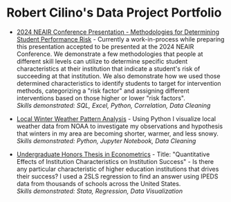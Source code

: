 # Robert Cilino's Data Project Portfolio

* [2024 NEAIR Conference Presentation - Methodologies for Determining Student Performance Risk]() - Currently a work-in-process while preparing this presentation accepted to be presented at the 2024 NEAIR Conference. We demonstrate a few methodologies that people at different skill levels can utilize to determine specific student characteristics at their institution that indicate a student's risk of succeeding at that institution. We also demonstrate how we used those determined characteristics to identify students to target for intervention methods, categorizing a "risk factor" and assigning different interventions based on those higher or lower "risk factors".
\
*Skills demonstrated: SQL, Excel, Python, Correlation, Data Cleaning*

* [Local Winter Weather Pattern Analysis](https://rawcdn.githack.com/rcilino/Data-Project-Portfolio/5434143dfb322c66b39ba0b873cc4a2c04aa9073/Local%20Winter%20Weather%20Analysis.html) - Using Python I visualize local weather data from NOAA to investigate my observations and hypothesis that winters in my area are becoming shorter, warmer, and less snowy.
\
*Skills demonstrated: Python, Jupyter Notebook, Data Cleaning*

* [Undergraduate Honors Thesis in Econometrics]() - Title: "Quantitative Effects of Institution Characteristics on Institution Success" - Is there any particular characteristic of higher education institutions that drives their success? I used a 2SLS regression to find an answer using IPEDS data from thousands of schools across the United States.
\
*Skills demonstrated: Stata, Regression, Data Visualization*


